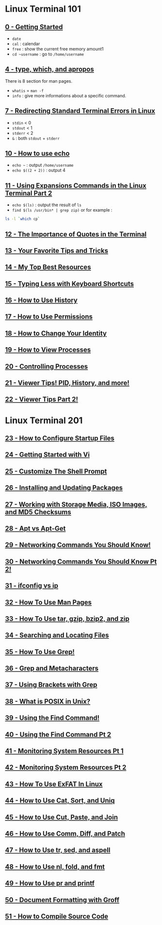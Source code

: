 # Linux Terminal 101

## [0 - Getting Started](https://www.youtube.com/watch?v=b5NmtmNwMgU&t=0s&index=2&list=PLW5y1tjAOzI2ZYTlMdGzCV8AJuoqW5lKB)

- `date`
- `cal` : calendar
- `free` : show the current free memory amount1
- `cd ~username` : go to `/home/username`

## [4 - type, which, and apropos](https://www.youtube.com/watch?v=CQvkF4LHY58&t=0s&index=6&list=PLW5y1tjAOzI2ZYTlMdGzCV8AJuoqW5lKB)
 
There is 8 section for man pages.
- `whatis` = `man -f`
- `info` : give more informations about a specific command.

## [7 - Redirecting Standard Terminal Errors in Linux](https://www.youtube.com/watch?v=faTXIBdZt-0&t=0s&index=9&list=PLW5y1tjAOzI2ZYTlMdGzCV8AJuoqW5lKB)

- `stdin` < 0
- `stdout` < 1
- `stderr` < 2
- `&` : both `stdout` + `stderr`

## [10 - How to use echo](https://www.youtube.com/watch?v=FYJVlTQYvNY&t=0s&index=12&list=PLW5y1tjAOzI2ZYTlMdGzCV8AJuoqW5lKB)

- `echo ~` : output `/home/username`
- `echo $((2 + 2))` :  output 4

## [11 - Using Expansions Commands in the Linux Terminal Part 2](https://www.youtube.com/watch?v=cQHua6LPLyc&t=0s&index=13&list=PLW5y1tjAOzI2ZYTlMdGzCV8AJuoqW5lKB)

- `echo $(ls)` :  output the result of `ls`
- `find $(ls /usr/bin* | grep zip)` or for example : 
```bash
ls -l `which cp` 
```

## [12 - The Importance of Quotes in the Terminal](https://www.youtube.com/watch?v=G0rfa299aYI&t=0s&index=14&list=PLW5y1tjAOzI2ZYTlMdGzCV8AJuoqW5lKB)


## [13 - Your Favorite Tips and Tricks](https://www.youtube.com/watch?v=klP_Ik9NN7o&t=0s&index=15&list=PLW5y1tjAOzI2ZYTlMdGzCV8AJuoqW5lKB)


## [14 - My Top Best Resources](https://www.youtube.com/watch?v=HT9I6nlsXzM&t=0s&index=16&list=PLW5y1tjAOzI2ZYTlMdGzCV8AJuoqW5lKB)


## [15 - Typing Less with Keyboard Shortcuts](https://www.youtube.com/watch?v=b2l-Zz_m-W0&t=0s&index=17&list=PLW5y1tjAOzI2ZYTlMdGzCV8AJuoqW5lKB)


## [16 - How to Use History](https://www.youtube.com/watch?v=zNelCx81TJA&t=0s&index=18&list=PLW5y1tjAOzI2ZYTlMdGzCV8AJuoqW5lKB)


## [17 - How to Use Permissions](https://www.youtube.com/watch?v=n0BkozSwcfM&t=0s&index=19&list=PLW5y1tjAOzI2ZYTlMdGzCV8AJuoqW5lKB)


## [18 - How to Change Your Identity](https://www.youtube.com/watch?v=lQ4ycCA7FOQ&t=0s&index=20&list=PLW5y1tjAOzI2ZYTlMdGzCV8AJuoqW5lKB)


## [19 - How to View Processes](https://www.youtube.com/watch?v=Udr-qE0NEO0&t=0s&index=21&list=PLW5y1tjAOzI2ZYTlMdGzCV8AJuoqW5lKB)


## [20 - Controlling Processes](https://www.youtube.com/watch?v=XUhGdORXL54&t=0s&index=22&list=PLW5y1tjAOzI2ZYTlMdGzCV8AJuoqW5lKB)


## [21 - Viewer Tips! PID, History, and more!](https://www.youtube.com/watch?v=oOuO5uSe3jo&t=0s&index=23&list=PLW5y1tjAOzI2ZYTlMdGzCV8AJuoqW5lKB)


## [22 - Viewer Tips Part 2!](https://www.youtube.com/watch?v=moOmrFc6J50&t=0s&index=24&list=PLW5y1tjAOzI2ZYTlMdGzCV8AJuoqW5lKB)



# Linux Terminal 201

## [23 - How to Configure Startup Files](https://www.youtube.com/watch?v=smCYN7o7OXk&t=0s&index=25&list=PLW5y1tjAOzI2ZYTlMdGzCV8AJuoqW5lKB)


## [24 - Getting Started with Vi](https://www.youtube.com/watch?v=kI2naD_9WKg&t=0s&index=26&list=PLW5y1tjAOzI2ZYTlMdGzCV8AJuoqW5lKB)


## [25 - Customize The Shell Prompt](https://www.youtube.com/watch?v=_kSCpNqKJbM&t=0s&index=27&list=PLW5y1tjAOzI2ZYTlMdGzCV8AJuoqW5lKB)


## [26 - Installing and Updating Packages](https://www.youtube.com/watch?v=EJgXqQvqaIM&t=0s&index=28&list=PLW5y1tjAOzI2ZYTlMdGzCV8AJuoqW5lKB)


## [27 - Working with Storage Media, ISO Images, and MD5 Checksums](https://www.youtube.com/watch?v=ZA5KMyuj5jk&t=0s&index=29&list=PLW5y1tjAOzI2ZYTlMdGzCV8AJuoqW5lKB)


## [28 - Apt vs Apt-Get](https://www.youtube.com/watch?v=9jNcjdQxEV8&t=0s&index=30&list=PLW5y1tjAOzI2ZYTlMdGzCV8AJuoqW5lKB)


## [29 - Networking Commands You Should Know!](https://www.youtube.com/watch?v=F1geJWP4Yvs&t=0s&index=31&list=PLW5y1tjAOzI2ZYTlMdGzCV8AJuoqW5lKB)


## [30 - Networking Commands You Should Know Pt 2!](https://www.youtube.com/watch?v=RrmWU_Hg9e4&t=0s&index=32&list=PLW5y1tjAOzI2ZYTlMdGzCV8AJuoqW5lKB)


## [31 - ifconfig vs ip](https://www.youtube.com/watch?v=XiERevpBTAk&t=0s&index=33&list=PLW5y1tjAOzI2ZYTlMdGzCV8AJuoqW5lKB)


## [32 - How To Use Man Pages](https://www.youtube.com/watch?v=BWLSqZZfKc4&t=0s&index=34&list=PLW5y1tjAOzI2ZYTlMdGzCV8AJuoqW5lKB)


## [33 - How To Use tar, gzip, bzip2, and zip](https://www.youtube.com/watch?v=f8-7lhs4ky0&t=0s&index=35&list=PLW5y1tjAOzI2ZYTlMdGzCV8AJuoqW5lKB)


## [34 - Searching and Locating Files](https://www.youtube.com/watch?v=paFtuRv4Fc0&t=0s&index=36&list=PLW5y1tjAOzI2ZYTlMdGzCV8AJuoqW5lKB)


## [35 - How To Use Grep!](https://www.youtube.com/watch?v=KhCn_NwxmSo&t=0s&index=37&list=PLW5y1tjAOzI2ZYTlMdGzCV8AJuoqW5lKB)


## [36 - Grep and Metacharacters](https://www.youtube.com/watch?v=xXo1L28Jc6A&t=0s&index=38&list=PLW5y1tjAOzI2ZYTlMdGzCV8AJuoqW5lKB)


## [37 - Using Brackets with Grep](https://www.youtube.com/watch?v=sQNvg-zTEvA&t=0s&index=39&list=PLW5y1tjAOzI2ZYTlMdGzCV8AJuoqW5lKB)


## [38 - What is POSIX in Unix?](https://www.youtube.com/watch?v=U0GbJtnfqSM&t=0s&index=40&list=PLW5y1tjAOzI2ZYTlMdGzCV8AJuoqW5lKB)


## [39 - Using the Find Command!](https://www.youtube.com/watch?v=JYR_s4TIWSM&t=0s&index=41&list=PLW5y1tjAOzI2ZYTlMdGzCV8AJuoqW5lKB)


## [40 - Using the Find Command Pt 2](https://www.youtube.com/watch?v=WuZYqiais54&t=0s&index=42&list=PLW5y1tjAOzI2ZYTlMdGzCV8AJuoqW5lKB)


## [41 - Monitoring System Resources Pt 1](https://www.youtube.com/watch?v=xcR_FjAy1HI&t=0s&index=43&list=PLW5y1tjAOzI2ZYTlMdGzCV8AJuoqW5lKB)


## [42 - Monitoring System Resources Pt 2](https://www.youtube.com/watch?v=fwMTD9ghC3c&t=0s&index=44&list=PLW5y1tjAOzI2ZYTlMdGzCV8AJuoqW5lKB)


## [43 - How To Use ExFAT In Linux](https://www.youtube.com/watch?v=40DghDGuljQ&t=0s&index=45&list=PLW5y1tjAOzI2ZYTlMdGzCV8AJuoqW5lKB)


## [44 - How to Use Cat, Sort, and Uniq](https://www.youtube.com/watch?v=bH1BDBzc3I0&t=0s&index=46&list=PLW5y1tjAOzI2ZYTlMdGzCV8AJuoqW5lKB)


## [45 - How to Use Cut, Paste, and Join](https://www.youtube.com/watch?v=k014CkDmB2A&t=0s&index=47&list=PLW5y1tjAOzI2ZYTlMdGzCV8AJuoqW5lKB)


## [46 - How to Use Comm, Diff, and Patch](https://www.youtube.com/watch?v=yIU92YySlW0&t=0s&index=48&list=PLW5y1tjAOzI2ZYTlMdGzCV8AJuoqW5lKB)


## [47 - How to Use tr, sed, and aspell](https://www.youtube.com/watch?v=F7Brrn-L1Zg&t=0s&index=49&list=PLW5y1tjAOzI2ZYTlMdGzCV8AJuoqW5lKB)


## [48 - How to Use nl, fold, and fmt](https://www.youtube.com/watch?v=BksWPx-C8rg&t=0s&index=50&list=PLW5y1tjAOzI2ZYTlMdGzCV8AJuoqW5lKB)


## [49 - How to Use pr and printf](https://www.youtube.com/watch?v=aLypSBf1TBY&t=0s&index=51&list=PLW5y1tjAOzI2ZYTlMdGzCV8AJuoqW5lKB)


## [50 - Document Formatting with Groff](https://www.youtube.com/watch?v=NW5ZWN2b4zw&t=0s&index=52&list=PLW5y1tjAOzI2ZYTlMdGzCV8AJuoqW5lKB)


## [51 - How to Compile Source Code](https://www.youtube.com/watch?v=kMmmvhl_kzo&t=2s&index=53&list=PLW5y1tjAOzI2ZYTlMdGzCV8AJuoqW5lKB)

